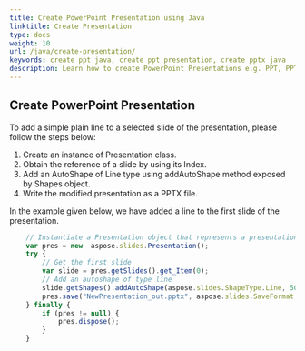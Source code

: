```yaml
---
title: Create PowerPoint Presentation using Java
linktitle: Create Presentation
type: docs
weight: 10
url: /java/create-presentation/
keywords: create ppt java, create ppt presentation, create pptx java
description: Learn how to create PowerPoint Presentations e.g. PPT, PPTX using Java from scratch.
---
```


## **Create PowerPoint Presentation**
To add a simple plain line to a selected slide of the presentation, please follow the steps below:

1. Create an instance of Presentation class.
1. Obtain the reference of a slide by using its Index.
1. Add an AutoShape of Line type using addAutoShape method exposed by Shapes object.
1. Write the modified presentation as a PPTX file.

In the example given below, we have added a line to the first slide of the presentation.

```javascript
    // Instantiate a Presentation object that represents a presentation file
    var pres = new  aspose.slides.Presentation();
    try {
        // Get the first slide
        var slide = pres.getSlides().get_Item(0);
        // Add an autoshape of type line
        slide.getShapes().addAutoShape(aspose.slides.ShapeType.Line, 50, 150, 300, 0);
        pres.save("NewPresentation_out.pptx", aspose.slides.SaveFormat.Pptx);
    } finally {
        if (pres != null) {
            pres.dispose();
        }
    }
```
